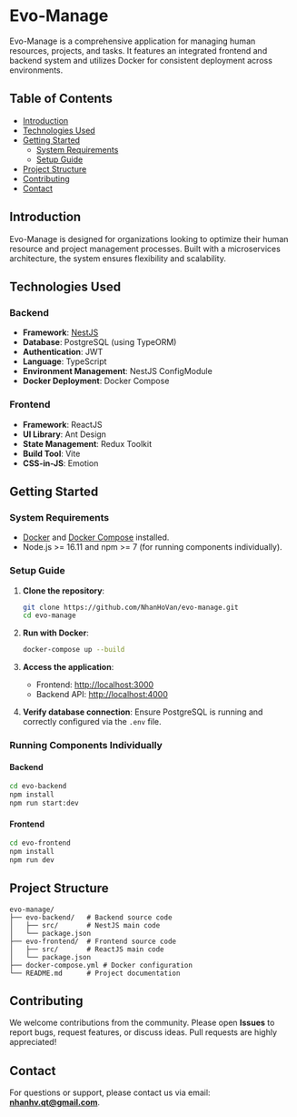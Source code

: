 # Evo-Manage

Evo-Manage is a comprehensive application for managing human resources, projects, and tasks. It features an integrated frontend and backend system and utilizes Docker for consistent deployment across environments.

## Table of Contents

- [Introduction](#introduction)
- [Technologies Used](#technologies-used)
- [Getting Started](#getting-started)
  - [System Requirements](#system-requirements)
  - [Setup Guide](#setup-guide)
- [Project Structure](#project-structure)
- [Contributing](#contributing)
- [Contact](#contact)

## Introduction

Evo-Manage is designed for organizations looking to optimize their human resource and project management processes. Built with a microservices architecture, the system ensures flexibility and scalability.

## Technologies Used

### Backend
- **Framework**: [NestJS](https://nestjs.com/)
- **Database**: PostgreSQL (using TypeORM)
- **Authentication**: JWT
- **Language**: TypeScript
- **Environment Management**: NestJS ConfigModule
- **Docker Deployment**: Docker Compose

### Frontend
- **Framework**: ReactJS
- **UI Library**: Ant Design
- **State Management**: Redux Toolkit
- **Build Tool**: Vite
- **CSS-in-JS**: Emotion

## Getting Started

### System Requirements

- [Docker](https://www.docker.com/) and [Docker Compose](https://docs.docker.com/compose/) installed.
- Node.js >= 16.11 and npm >= 7 (for running components individually).

### Setup Guide

1. **Clone the repository**:
   ```bash
   git clone https://github.com/NhanHoVan/evo-manage.git
   cd evo-manage
   ```

2. **Run with Docker**:
   ```bash
   docker-compose up --build
   ```

3. **Access the application**:
   - Frontend: [http://localhost:3000](http://localhost:3000)
   - Backend API: [http://localhost:4000](http://localhost:4000)

4. **Verify database connection**:
   Ensure PostgreSQL is running and correctly configured via the `.env` file.

### Running Components Individually

#### Backend
```bash
cd evo-backend
npm install
npm run start:dev
```

#### Frontend
```bash
cd evo-frontend
npm install
npm run dev
```

## Project Structure

```
evo-manage/
├── evo-backend/   # Backend source code
│   ├── src/       # NestJS main code
│   └── package.json
├── evo-frontend/  # Frontend source code
│   ├── src/       # ReactJS main code
│   └── package.json
├── docker-compose.yml # Docker configuration
└── README.md      # Project documentation
```

## Contributing

We welcome contributions from the community. Please open **Issues** to report bugs, request features, or discuss ideas. Pull requests are highly appreciated!

## Contact

For questions or support, please contact us via email: **nhanhv.qt@gmail.com**.
